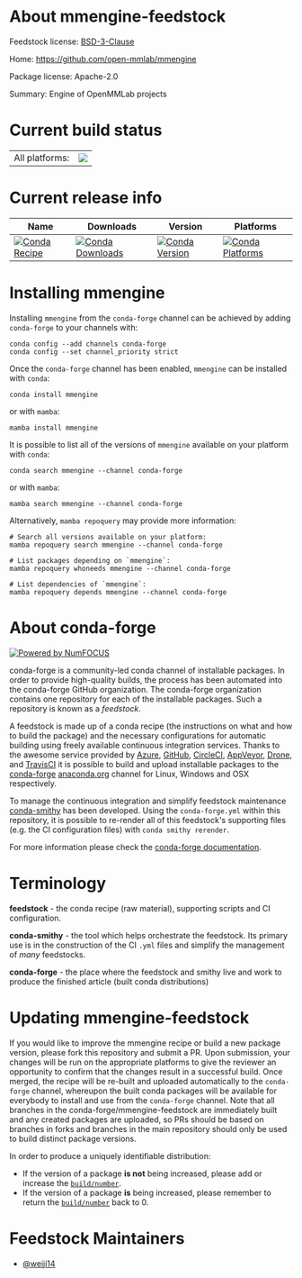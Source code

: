 About mmengine-feedstock
========================

Feedstock license: [BSD-3-Clause](https://github.com/conda-forge/mmengine-feedstock/blob/main/LICENSE.txt)

Home: https://github.com/open-mmlab/mmengine

Package license: Apache-2.0

Summary: Engine of OpenMMLab projects

Current build status
====================


<table><tr><td>All platforms:</td>
    <td>
      <a href="https://dev.azure.com/conda-forge/feedstock-builds/_build/latest?definitionId=19100&branchName=main">
        <img src="https://dev.azure.com/conda-forge/feedstock-builds/_apis/build/status/mmengine-feedstock?branchName=main">
      </a>
    </td>
  </tr>
</table>

Current release info
====================

| Name | Downloads | Version | Platforms |
| --- | --- | --- | --- |
| [![Conda Recipe](https://img.shields.io/badge/recipe-mmengine-green.svg)](https://anaconda.org/conda-forge/mmengine) | [![Conda Downloads](https://img.shields.io/conda/dn/conda-forge/mmengine.svg)](https://anaconda.org/conda-forge/mmengine) | [![Conda Version](https://img.shields.io/conda/vn/conda-forge/mmengine.svg)](https://anaconda.org/conda-forge/mmengine) | [![Conda Platforms](https://img.shields.io/conda/pn/conda-forge/mmengine.svg)](https://anaconda.org/conda-forge/mmengine) |

Installing mmengine
===================

Installing `mmengine` from the `conda-forge` channel can be achieved by adding `conda-forge` to your channels with:

```
conda config --add channels conda-forge
conda config --set channel_priority strict
```

Once the `conda-forge` channel has been enabled, `mmengine` can be installed with `conda`:

```
conda install mmengine
```

or with `mamba`:

```
mamba install mmengine
```

It is possible to list all of the versions of `mmengine` available on your platform with `conda`:

```
conda search mmengine --channel conda-forge
```

or with `mamba`:

```
mamba search mmengine --channel conda-forge
```

Alternatively, `mamba repoquery` may provide more information:

```
# Search all versions available on your platform:
mamba repoquery search mmengine --channel conda-forge

# List packages depending on `mmengine`:
mamba repoquery whoneeds mmengine --channel conda-forge

# List dependencies of `mmengine`:
mamba repoquery depends mmengine --channel conda-forge
```


About conda-forge
=================

[![Powered by
NumFOCUS](https://img.shields.io/badge/powered%20by-NumFOCUS-orange.svg?style=flat&colorA=E1523D&colorB=007D8A)](https://numfocus.org)

conda-forge is a community-led conda channel of installable packages.
In order to provide high-quality builds, the process has been automated into the
conda-forge GitHub organization. The conda-forge organization contains one repository
for each of the installable packages. Such a repository is known as a *feedstock*.

A feedstock is made up of a conda recipe (the instructions on what and how to build
the package) and the necessary configurations for automatic building using freely
available continuous integration services. Thanks to the awesome service provided by
[Azure](https://azure.microsoft.com/en-us/services/devops/), [GitHub](https://github.com/),
[CircleCI](https://circleci.com/), [AppVeyor](https://www.appveyor.com/),
[Drone](https://cloud.drone.io/welcome), and [TravisCI](https://travis-ci.com/)
it is possible to build and upload installable packages to the
[conda-forge](https://anaconda.org/conda-forge) [anaconda.org](https://anaconda.org/)
channel for Linux, Windows and OSX respectively.

To manage the continuous integration and simplify feedstock maintenance
[conda-smithy](https://github.com/conda-forge/conda-smithy) has been developed.
Using the ``conda-forge.yml`` within this repository, it is possible to re-render all of
this feedstock's supporting files (e.g. the CI configuration files) with ``conda smithy rerender``.

For more information please check the [conda-forge documentation](https://conda-forge.org/docs/).

Terminology
===========

**feedstock** - the conda recipe (raw material), supporting scripts and CI configuration.

**conda-smithy** - the tool which helps orchestrate the feedstock.
                   Its primary use is in the construction of the CI ``.yml`` files
                   and simplify the management of *many* feedstocks.

**conda-forge** - the place where the feedstock and smithy live and work to
                  produce the finished article (built conda distributions)


Updating mmengine-feedstock
===========================

If you would like to improve the mmengine recipe or build a new
package version, please fork this repository and submit a PR. Upon submission,
your changes will be run on the appropriate platforms to give the reviewer an
opportunity to confirm that the changes result in a successful build. Once
merged, the recipe will be re-built and uploaded automatically to the
`conda-forge` channel, whereupon the built conda packages will be available for
everybody to install and use from the `conda-forge` channel.
Note that all branches in the conda-forge/mmengine-feedstock are
immediately built and any created packages are uploaded, so PRs should be based
on branches in forks and branches in the main repository should only be used to
build distinct package versions.

In order to produce a uniquely identifiable distribution:
 * If the version of a package **is not** being increased, please add or increase
   the [``build/number``](https://docs.conda.io/projects/conda-build/en/latest/resources/define-metadata.html#build-number-and-string).
 * If the version of a package **is** being increased, please remember to return
   the [``build/number``](https://docs.conda.io/projects/conda-build/en/latest/resources/define-metadata.html#build-number-and-string)
   back to 0.

Feedstock Maintainers
=====================

* [@weiji14](https://github.com/weiji14/)

